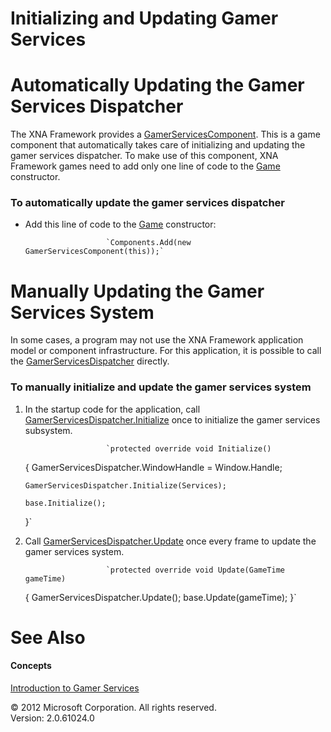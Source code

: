 ﻿

# Initializing and Updating Gamer Services

# Automatically Updating the Gamer Services Dispatcher

The XNA Framework provides a [GamerServicesComponent](T_Microsoft_Xna_Framework_Graphics_GamerServicesComponent.md). This is a game component that automatically takes care of initializing and updating the gamer services dispatcher. To make use of this component, XNA Framework games need to add only one line of code to the [Game](T_Microsoft_Xna_Framework_Game.md) constructor.

### To automatically update the gamer services dispatcher

*   Add this line of code to the [Game](T_Microsoft_Xna_Framework_Game.md) constructor:
    
                          `Components.Add(new GamerServicesComponent(this));`
                        
    

# Manually Updating the Gamer Services System

In some cases, a program may not use the XNA Framework application model or component infrastructure. For this application, it is possible to call the [GamerServicesDispatcher](T_Microsoft_Xna_Framework_GamerServices_GamerServicesDispatcher.md) directly.

### To manually initialize and update the gamer services system

1.  In the startup code for the application, call [GamerServicesDispatcher.Initialize](M_Microsoft_Xna_Framework_Graphicsx_GamerServicesDispatcher_3B5F5930_Initialize.md) once to initialize the gamer services subsystem.
    
                          `protected override void Initialize()
    {
        GamerServicesDispatcher.WindowHandle = Window.Handle;
       
        GamerServicesDispatcher.Initialize(Services);
    
        base.Initialize();
    }`
                        
    
2.  Call [GamerServicesDispatcher.Update](M_Microsoft_Xna_Framework_GamerServices_GamerServicesDispatcher_Update.md) once every frame to update the gamer services system.
    
                          `protected override void Update(GameTime gameTime)
    {
        GamerServicesDispatcher.Update();
        base.Update(gameTime);
    }`
                        
    

# See Also

#### Concepts

[Introduction to Gamer Services](GamerServices_Overview.md)  

© 2012 Microsoft Corporation. All rights reserved.  
Version: 2.0.61024.0